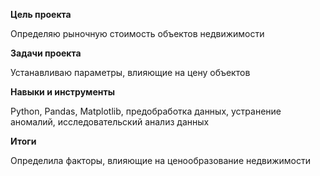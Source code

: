 **Цель проекта**

Определяю рыночную стоимость объектов недвижимости 

**Задачи проекта**

Устанавливаю параметры, влияющие на цену объектов

**Навыки и инструменты**

Python, Pandas, Matplotlib, предобработка данных, устранение аномалий, исследовательский анализ данных

**Итоги**

Определила факторы, влияющие на ценообразование недвижимости
